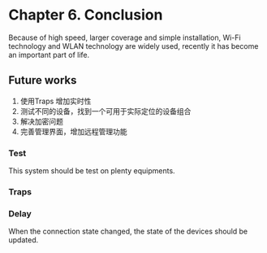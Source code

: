 # Chapter 6. Conclusion

Because of high speed, larger coverage and simple installation, Wi-Fi technology and WLAN technology are widely used, recently it has become an important part of life.  





## Future works

1. 使用Traps 增加实时性
2. 测试不同的设备，找到一个可用于实际定位的设备组合
3. 解决加密问题
4. 完善管理界面，增加远程管理功能

### Test

This system should be test on plenty equipments.

### Traps

### Delay

When the connection state changed, the state of the devices should be updated.

### 

